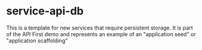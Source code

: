 # service-api-db
This is a template for new services that require persistent storage. It is part of the API First demo and represents an example of an "application seed" or "application scaffolding" 
